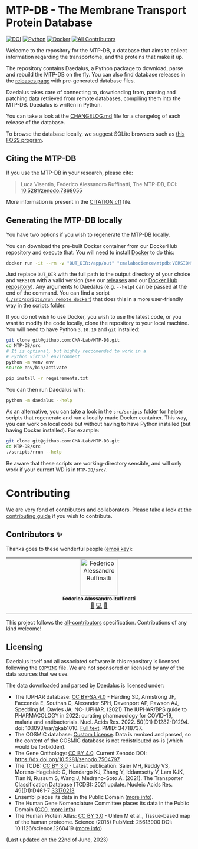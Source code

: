# MTP-DB - The Membrane Transport Protein Database
[![DOI](https://zenodo.org/badge/539987341.svg)](https://zenodo.org/badge/latestdoi/539987341)
[![Python](https://img.shields.io/badge/Python-v3.10-blue)](https://www.python.org/downloads/release/python-31011/)
[![Docker](https://img.shields.io/docker/pulls/cmalabscience/mtpdb)](https://hub.docker.com/r/cmalabscience/mtpdb)
[![All Contributors](https://img.shields.io/github/all-contributors/CMA-Lab/MTP-DB?style=flat)](#contributors-)

Welcome to the repository for the MTP-DB, a database that aims to collect information regarding the transportome, and the proteins that make it up.

The repository contains Daedalus, a Python package to download, parse and rebuild the MTP-DB on the fly. You can also find database releases in the [releases page](https://github.com/CMA-Lab/MTP-DB/releases) with pre-generated database files.

Daedalus takes care of connecting to, downloading from, parsing and patching data retrieved from remote databases, compiling them into the MTP-DB. Daedalus is written in Python.

You can take a look at the [CHANGELOG.md](CHANGELOG.md) file for a changelog of each release of the database.

To browse the database locally, we suggest SQLite browsers such as [this FOSS program](https://sqlitebrowser.org/).

## Citing the MTP-DB

If you use the MTP-DB in your research, please cite:
> Luca Visentin, Federico Alessandro Ruffinatti, The MTP-DB, DOI: [10.5281/zenodo.7868055](https://doi.org/10.5281/zenodo.7868055)

More information is present in the [CITATION.cff](CITATION.cff) file.

## Generating the MTP-DB locally
You have two options if you wish to regenerate the MTP-DB locally.

You can download the pre-built Docker container from our DockerHub repository and execute that. You will need to install [Docker](https://www.docker.com/) to do this:
```bash
docker run -it --rm -v "OUT_DIR:/app/out" "cmalabscience/mtpdb:VERSION" "/app/out" --help
```
Just replace `OUT_DIR` with the full path to the output directory of your choice and `VERSION` with a valid version (see our [releases](https://github.com/CMA-Lab/MTP-DB/releases) and our [Docker Hub repository](https://hub.docker.com/r/cmalabscience/mtpdb)). Any arguments to Daedalus (e.g. `--help`) can be passed at the end of the command. You can find a script ([`./src/scripts/run_remote_docker`](https://github.com/CMA-Lab/MTP-DB/blob/main/src/scripts/run_remote_docker)) that does this in a more user-friendly way in the scripts folder.

If you do not wish to use Docker, you wish to use the latest code, or you want to modify the code locally, clone the repository to your local machine. You will need to have Python `3.10.10` and `git` installed:
```bash
git clone git@github.com:CMA-Lab/MTP-DB.git
cd MTP-DB/src
# It is optional, but highly reccomended to work in a
# Python virtual environment
python -m venv env
source env/bin/activate

pip install -r requirements.txt
```

You can then run Daedalus with:
```bash
python -m daedalus --help
```

As an alternative, you can take a look in the `src/scripts` folder for helper scripts that regenerate and run a locally-made Docker container. This way, you can work on local code but without having to have Python installed (but having Docker installed). For example:
```bash
git clone git@github.com:CMA-Lab/MTP-DB.git
cd MTP-DB/src
./scripts/rrun --help
```
Be aware that these scripts are working-directory sensible, and will only work if your current WD is in `MTP-DB/src/`.

# Contributing
We are very fond of contributors and collaborators. Please take a look at the [contributing guide](CONTRIBUTING.md) if you wish to contribute.

## Contributors ✨

Thanks goes to these wonderful people ([emoji key](https://allcontributors.org/docs/en/emoji-key)):

<!-- ALL-CONTRIBUTORS-LIST:START - Do not remove or modify this section -->
<!-- prettier-ignore-start -->
<!-- markdownlint-disable -->
<table>
  <tbody>
    <tr>
      <td align="center" valign="top" width="14.28%"><a href="https://github.com/Feat-FeAR"><img src="https://avatars.githubusercontent.com/u/88393554?v=4?s=100" width="100px;" alt="Federico Alessandro Ruffinatti"/><br /><sub><b>Federico Alessandro Ruffinatti</b></sub></a><br /><a href="https://github.com/CMA-Lab/MTP-DB/issues?q=author%3AFeat-FeAR" title="Bug reports">🐛</a> <a href="https://github.com/CMA-Lab/MTP-DB/commits?author=Feat-FeAR" title="Code">💻</a> <a href="#maintenance-Feat-FeAR" title="Maintenance">🚧</a></td>
    </tr>
  </tbody>
</table>

<!-- markdownlint-restore -->
<!-- prettier-ignore-end -->

<!-- ALL-CONTRIBUTORS-LIST:END -->

This project follows the [all-contributors](https://github.com/all-contributors/all-contributors) specification. Contributions of any kind welcome!


## Licensing

Daedalus itself and all associated software in this repository is licensed following the [`COPYING`](COPYING) file. We are not sponsored or licensed by any of the data sources that we use.

The data downloaded and parsed by Daedalus is licensed under:
- The IUPHAR database: [CC BY-SA 4.0](https://creativecommons.org/licenses/by-sa/4.0/) - Harding SD, Armstrong JF, Faccenda E, Southan C, Alexander SPH, Davenport AP, Pawson AJ, Spedding M, Davies JA; NC-IUPHAR. (2021) The IUPHAR/BPS guide to PHARMACOLOGY in 2022: curating pharmacology for COVID-19, malaria and antibacterials. Nucl. Acids Res. 2022. 50(D1) D1282-D1294. doi: 10.1093/nar/gkab1010. [Full text](https://academic.oup.com/nar/advance-article/doi/10.1093/nar/gkab1010/6414576). PMID: 34718737.
- The COSMIC database: [Custom License](https://cancer.sanger.ac.uk/license/COSMIC_Non_Commercial_Use_Terms_October2021.pdf). Data is remixed and parsed, so the content of the COSMIC database is not redistributed as-is (which would be forbidden).
- The Gene Onthology: [CC BY 4.0](https://creativecommons.org/licenses/by/4.0/). Current Zenodo DOI: https://dx.doi.org/10.5281/zenodo.7504797
- The TCDB: [CC BY 3.0](https://creativecommons.org/licenses/by/3.0/) - Latest publication: Saier MH, Reddy VS, Moreno-Hagelsieb G, Hendargo KJ, Zhang Y, Iddamsetty V, Lam KJK, Tian N, Russum S, Wang J, Medrano-Soto A. (2021). The Transporter Classification Database (TCDB): 2021 update. Nucleic Acids Res. 49(D1):D461-7 [33170213](https://pubmed.ncbi.nlm.nih.gov/33170213/)
- Ensembl places its data in the Public Domain ([more info](https://www.ensembl.org/info/about/legal/disclaimer.html)).
- The Human Gene Nomenclature Committee places its data in the Public Domain ([CC0](https://creativecommons.org/share-your-work/public-domain/cc0/), [more info](https://www.genenames.org/about/license/))
- The Human Protein Atlas: [CC BY 3.0](https://creativecommons.org/licenses/by/3.0/) - Uhlén M et al., Tissue-based map of the human proteome. Science (2015)
PubMed: 25613900 DOI: 10.1126/science.1260419 ([more info](https://www.proteinatlas.org/about/licence))


(Last updated on the 22nd of June, 2023)
